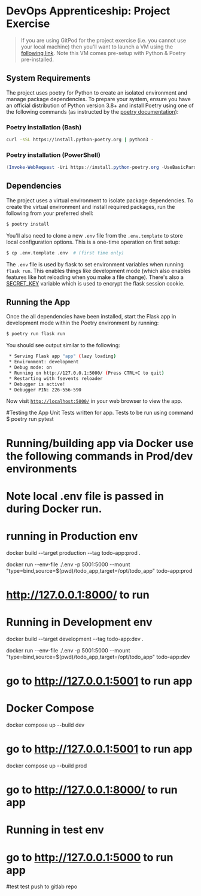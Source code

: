 # DevOps Apprenticeship: Project Exercise

> If you are using GitPod for the project exercise (i.e. you cannot use your local machine) then you'll want to launch a VM using the [following link](https://gitpod.io/#https://github.com/CorndelWithSoftwire/DevOps-Course-Starter). Note this VM comes pre-setup with Python & Poetry pre-installed.

## System Requirements

The project uses poetry for Python to create an isolated environment and manage package dependencies. To prepare your system, ensure you have an official distribution of Python version 3.8+ and install Poetry using one of the following commands (as instructed by the [poetry documentation](https://python-poetry.org/docs/#system-requirements)):

### Poetry installation (Bash)

```bash
curl -sSL https://install.python-poetry.org | python3 -
```

### Poetry installation (PowerShell)

```powershell
(Invoke-WebRequest -Uri https://install.python-poetry.org -UseBasicParsing).Content | py -
```

## Dependencies

The project uses a virtual environment to isolate package dependencies. To create the virtual environment and install required packages, run the following from your preferred shell:

```bash
$ poetry install
```

You'll also need to clone a new `.env` file from the `.env.template` to store local configuration options. This is a one-time operation on first setup:

```bash
$ cp .env.template .env  # (first time only)
```

The `.env` file is used by flask to set environment variables when running `flask run`. This enables things like development mode (which also enables features like hot reloading when you make a file change). There's also a [SECRET_KEY](https://flask.palletsprojects.com/en/1.1.x/config/#SECRET_KEY) variable which is used to encrypt the flask session cookie.

## Running the App

Once the all dependencies have been installed, start the Flask app in development mode within the Poetry environment by running:
```bash
$ poetry run flask run
```

You should see output similar to the following:
```bash
 * Serving Flask app "app" (lazy loading)
 * Environment: development
 * Debug mode: on
 * Running on http://127.0.0.1:5000/ (Press CTRL+C to quit)
 * Restarting with fsevents reloader
 * Debugger is active!
 * Debugger PIN: 226-556-590
```
Now visit [`http://localhost:5000/`](http://localhost:5000/) in your web browser to view the app.

#Testing the App
Unit Tests written for app. Tests to be run using command
$ poetry run pytest

# Running/building app via Docker use the following commands in Prod/dev environments
# Note local .env file is passed in during Docker run.

# running in Production env 
docker build --target production --tag todo-app:prod .

docker run --env-file ./.env -p 5001:5000 --mount "type=bind,source=$(pwd)/todo_app,target=/opt/todo_app" todo-app:prod
# http://127.0.0.1:8000/ to run 

# Running in Development env
docker build --target development --tag todo-app:dev .

docker run --env-file ./.env -p 5001:5000 --mount "type=bind,source=$(pwd)/todo_app,target=/opt/todo_app" todo-app:dev
# go to http://127.0.0.1:5001 to run app

# Docker Compose 
docker compose up --build dev
# go to http://127.0.0.1:5001 to run app

docker compose up --build prod
# go to http://127.0.0.1:8000/ to run app 

# Running in test env
# go to http://127.0.0.1:5000 to run app
#test test push to gitlab repo 